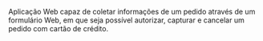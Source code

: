 Aplicação Web capaz de coletar informações de um pedido através de um formulário Web, em que seja possível autorizar, capturar e cancelar um pedido com cartão de crédito.
